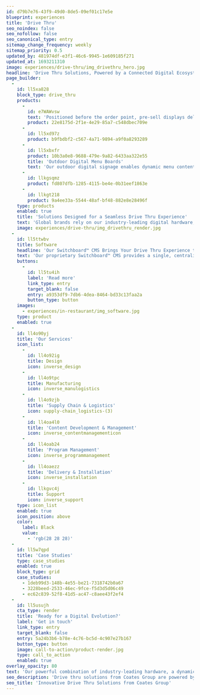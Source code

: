 ```yaml
---
id: d79b7e76-43f9-49d0-8de5-09ef01c17e5e
blueprint: experiences
title: 'Drive Thru'
seo_noindex: false
seo_nofollow: false
seo_canonical_type: entry
sitemap_change_frequency: weekly
sitemap_priority: 0.5
updated_by: 481974df-e3f1-46c6-9945-1e609185f271
updated_at: 1693211310
image: experiences/drive-thru/img_drivethru_hero.jpg
headline: 'Drive Thru Solutions, Powered by a Connected Digital Ecosystem'
page_builder:
  -
    id: ll5xa828
    block_type: drive_thru
    products:
      -
        id: e7WAWvsw
        text: 'Positioned before the order point, pre-sell displays deliver targeted marketing and promotions to customers entering the drive thru.'
        product: 22e8175d-2f1e-4e29-85a7-c548dbec709e
      -
        id: ll5xd97z
        product: b9fbdbf2-c567-4a71-9894-a9f0a8293289
      -
        id: ll5xbxfr
        product: 10b3a0e8-9688-479e-9a82-6433aa322e55
        title: 'Outdoor Digital Menu Boards'
        text: 'Our outdoor digital signage enables dynamic menu content, helps optimise the customer experience, and drives ROI for your brand.'
      -
        id: llkgsqmz
        product: fd807dfb-1285-4115-be4e-0b31eef1863e
      -
        id: llkgt218
        product: 9a4ee33a-5544-48af-bf48-882e8e28496f
    type: products
    enabled: true
    title: 'Solutions Designed for a Seamless Drive Thru Experience'
    text: 'Global brands rely on our industry-leading digital hardware, data-driven CMS, and end-to-end services to deliver engaging drive thru experiences and an impactful ROI.'
    image: experiences/drive-thru/img_drivethru_render.jpg
  -
    id: ll5ttwbv
    title: Software
    headline: 'Our Switchboard™ CMS Brings Your Drive Thru Experience to Life'
    text: 'Our proprietary Switchboard™ CMS provides a single, centralised solution for managing messaging across all drive thru hardware touchpoints, while our advanced analytics capabilities and integrations drive a seamless and connected customer experience.'
    buttons:
      -
        id: ll5tu4ih
        label: 'Read more'
        link_type: entry
        target_blank: false
        entry: a9353df9-7db6-4dea-8464-bd33c13faa2a
        button_type: button
    images:
      - experiences/in-restaurant/img_software.jpg
    type: product
    enabled: true
  -
    id: ll4o90yj
    title: 'Our Services'
    icon_list:
      -
        id: ll4o92ig
        title: Design
        icon: inverse_design
      -
        id: ll4o9tpc
        title: Manufacturing
        icon: inverse_manulogistics
      -
        id: ll4o9zjb
        title: 'Supply Chain & Logistics'
        icon: supply-chain_logistics-(3)
      -
        id: ll4oa4l0
        title: 'Content Development & Management'
        icon: inverse_contentmanagementicon
      -
        id: ll4oab24
        title: 'Program Management'
        icon: inverse_programmanagement
      -
        id: ll4oaezz
        title: 'Delivery & Installation'
        icon: inverse_installation
      -
        id: llkgvc4j
        title: Support
        icon: inverse_support
    type: icon_list
    enabled: true
    icon_position: above
    color:
      label: Black
      value:
        - 'rgb(28 28 28)'
  -
    id: ll5w7qpd
    title: 'Case Studies'
    type: case_studies
    enabled: true
    block_type: grid
    case_studies:
      - 1deb99d3-148b-4e55-be21-7318742b0a67
      - 3228beed-2533-46ec-9fce-f5d3d5d06c49
      - ec62c839-52f8-41d5-ac47-c8aee43f2ef4
  -
    id: ll5usujh
    cta_type: render
    title: 'Ready for a Digital Evolution?'
    label: 'Get in touch'
    link_type: entry
    target_blank: false
    entry: 5a24b3b6-b78e-4c76-bc5d-4c907e27b167
    button_type: button
    image: call-to-action/product-render.jpg
    type: call_to_action
    enabled: true
overlay_opacity: 80
text: 'Our powerful combination of industry-leading hardware, a dynamic and data-driven CMS, and end-to-end services enables the world’s most prominent brands to deliver unparalleled drive thru experiences for their customers as well as generate impactful ROI.'
seo_description: 'Drive thru solutions from Coates Group are powered by a connected digital ecosystem to create a seamless experience for customers. Contact us today.'
seo_title: 'Innovative Drive Thru Solutions from Coates Group'
---
```

